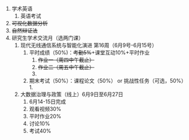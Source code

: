 1. 学术英语
	1. 英语考试 
2. ~~可视化数据分析~~
3. ~~自然辩证法~~
4. 研究生学术交流月（选两门课）
	1. 现代无线通信系统与智能化演进 第16周（6月9号-6月15号）
		1. 平时成绩（50%)：~~考勤5%~~+课堂互动10%+平时作业
			1. ~~作业一（周四中午截止）~~
			2. ~~作业二（周五中午截止）~~
			3. 
		2. 期末考试（50%）：课程论文（50%） or 挑战性任务（可选，50%）
			1. 
	2. 大数据治理与政策（线上）6月9日至6月27日
		1. 6月14-15日完成
		2. 观看视频30%
		3. 平时作业20%
		4. 讨论10%
		5. 考试40%

